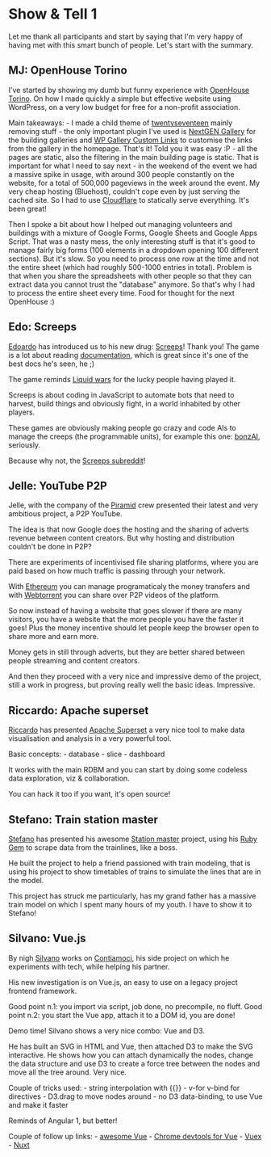 # Show & Tell 1

Let me thank all participants and start by saying that I'm very happy of having met with this smart bunch of people. Let's start with the summary.

## MJ: OpenHouse Torino

I've started by showing my dumb but funny experience with [OpenHouse Torino](http://openhousetorino.it/). On how I made quickly a simple but effective website using WordPress, on a very low budget for free for a non-profit association.

Main takeaways:
	- I made a child theme of [twentyseventeen](https://wordpress.org/themes/twentyseventeen/) mainly removing stuff
	- the only important plugin I've used is [NextGEN Gallery](https://wordpress.org/plugins/nextgen-gallery/) for the building galleries and [WP Gallery Custom Links](https://wordpress.org/plugins/wp-gallery-custom-links/) to customise the links from the gallery in the homepage. That's it! Told you it was easy :P
	- all the pages are static, also the filtering in the main building page is static. That is important for what I need to say next
	- in the weekend of the event we had a massive spike in usage, with around 300 people constantly on the website, for a total of 500,000 pageviews in the week around the event. My very cheap hosting (Bluehost), couldn't cope even by just serving the cached site. So I had to use [Cloudflare](https://www.cloudflare.com/) to statically serve everything. It's been great!

Then I spoke a bit about how I helped out managing volunteers and buildings with a mixture of Google Forms, Google Sheets and Google Apps Script. That was a nasty mess, the only interesting stuff is that it's good to manage fairly big forms (100 elements in a dropdown opening 100 different sections). But it's slow. So you need to process one row at the time and not the entire sheet (which had roughly 500-1000 entries in total). Problem is that when you share the spreadsheets with other people so that they can extract data you cannot trust the "database" anymore. So that's why I had to process the entire sheet every time. Food for thought for the next OpenHouse :)

## Edo: Screeps

[Edoardo](https://about.me/edoardo.tenani) has introduced us to his new drug: [Screeps]()! Thank you!
The game is a lot about reading [documentation](docs.screeps.com), which is great since it's one of the best docs he's seen, he ;)

The game reminds [Liquid wars]() for the lucky people having played it.

Screeps is about coding in JavaScript to automate bots that need to harvest, build things and obviously fight, in a world inhabited by other players.

These games are obviously making people go crazy and code AIs to manage the creeps (the programmable units), for example this one: [bonzAI](https://github.com/bonzaiferroni/bonzAI), seriously.

Because why not, the [Screeps subreddit](https://www.reddit.com/r/screeps)!


## Jelle: YouTube P2P

Jelle, with the company of the [Piramid](http://piramid.studio/) crew presented their latest and very ambitious project, a P2P YouTube.

The idea is that now Google does the hosting and the sharing of adverts revenue between content creators. But why hosting and distribution couldn't be done in P2P?

There are experiments of incentivised file sharing platforms, where you are paid based on how much traffic is passing through your network.

With [Ethereum](https://www.ethereum.org/) you can manage programaticaly the money transfers and with [Webtorrent](https://webtorrent.io/) you can share over P2P videos of the platform.

So now instead of having a website that goes slower if there are many visitors, you have a website that the more people you have the faster it goes! Plus the money incentive should let people keep the browser open to share more and earn more.

Money gets in still through adverts, but they are better shared between people streaming and content creators.

And then they proceed with a very nice and impressive demo of the project, still a work in progress, but proving really well the basic ideas. Impressive.


## Riccardo: Apache superset

[Riccardo](http://menodizero.it/) has presented [Apache Superset](https://superset.incubator.apache.org/) a very nice tool to make data visualisation and analysis in a very powerful tool.

Basic concepts:
	- database
	- slice
	- dashboard

It works with the main RDBM and you can start by doing some codeless data exploration, viz & collaboration.

You can hack it too if you want, it's open source!


## Stefano: Train station master

[Stefano]() has presented his awesome [Station master](http://tsds-steox.rhcloud.com/show?view_mode=both&station_code=S00219) project, using his [Ruby Gem](https://rubygems.org/gems/station_master) to scrape data from the trainlines, like a boss.

He built the project to help a friend passioned with train modeling, that is using his project to show timetables of trains to simulate the lines that are in the model.

This project has struck me particularly, has my grand father has a massive train model on which I spent many hours of my youth. I have to show it to Stefano!

## Silvano: Vue.js

By nigh [Silvano](http://www.sistrall.it/) works on [Contiamoci](http://www.contiamoci.com/), his side project on which he experiments with tech, while helping his partner.

His new investigation is on Vue.js, an easy to use on a legacy project frontend framework.

Good point n.1: you import via script, job done, no precompile, no fluff.
Good point n.2: you start the Vue app, attach it to a DOM id, you are done!

Demo time! Silvano shows a very nice combo: Vue and D3.

He has built an SVG in HTML and Vue, then attached D3 to make the SVG interactive. He shows how you can attach dynamically the nodes, change the data structure and use D3 to create a force tree between the nodes and move all the tree around. Very nice.

Couple of tricks used:
	- string interpolation with {{}}
	- v-for v-bind for directives
	- D3.drag to move nodes around
	- no D3 data-binding, to use Vue and make it faster

Reminds of Angular 1, but better!

Couple of follow up links:
	- [awesome Vue](https://github.com/vuejs/awesome-vue)
	- [Chrome devtools for Vue](https://github.com/vuejs/vue-devtools)
	- [Vuex](https://github.com/vuejs/vuex)
	- [Nuxt](https://nuxtjs.org/)
